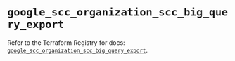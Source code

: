 # `google_scc_organization_scc_big_query_export`

Refer to the Terraform Registry for docs: [`google_scc_organization_scc_big_query_export`](https://registry.terraform.io/providers/hashicorp/google-beta/6.11.0/docs/resources/google_scc_organization_scc_big_query_export).
